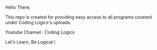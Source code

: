 
Hello There,

This repo is created for providing easy access to all
programs covered under Coding Logics's uploads. 

Youtube Channel : Coding Logics

Let's Learn, Be Logical.!

